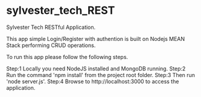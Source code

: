 # sylvester_tech_REST
Sylvester Tech RESTful Application.

This app simple Login/Register with authention is built on Nodejs MEAN Stack performing CRUD operations.

To run this app please follow the following steps.

Step:1 Locally you need NodeJS installed and MongoDB running.
Step:2 Run the command 'npm install' from the project root folder.
Step:3 Then run 'node server.js'.
Step:4 Browse to http://localhost:3000 to access the application.
